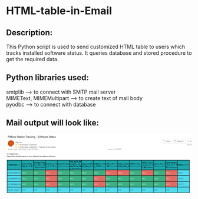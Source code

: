 # HTML-table-in-Email
## Description:

This Python script is used to send customized HTML table to users which tracks installed software status. It queries database and stored procedure to get the required data.

## Python libraries used:

smtplib --> to connect with SMTP mail server</br>
MIMEText, MIMEMultipart --> to create text of mail body</br>
pyodbc --> to connect with database</br>

## Mail output will look like:

![](mail_sample.PNG)
